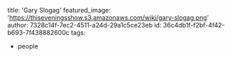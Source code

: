 title: 'Gary Slogag'
featured_image: 'https://thiseveningsshow.s3.amazonaws.com/wiki/gary-slogag.png'
author: 7328c14f-7ec2-4511-a24d-29a1c5ce23eb
id: 36c4db1f-f2bf-4f42-b693-7f438882600c
tags:
  - people
